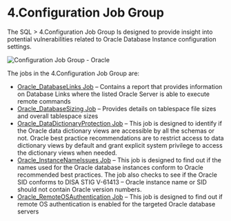 # 4.Configuration Job Group

The SQL > 4.Configuration Job Group Is designed to provide insight into potential vulnerabilities
related to Oracle Database Instance configuration settings.

![Configuration Job Group - Oracle](/img/product_docs/accessanalyzer/solutions/databases/oracle/configuration/configoverview.webp)

The jobs in the 4.Configuration Job Group are:

- [Oracle_DatabaseLinks Job](/docs/accessanalyzer/12.0/solutions/databases/oracle/configuration/oracle_databaselinks.md) – Contains a report that provides information
  on Database Links where the listed Oracle Server is able to execute remote commands
- [Oracle_DatabaseSizing Job](/docs/accessanalyzer/12.0/solutions/databases/oracle/configuration/oracle_databasesizing.md) – Provides details on tablespace file sizes
  and overall tablespace sizes
- [Oracle_DataDictionaryProtection Job](/docs/accessanalyzer/12.0/solutions/databases/oracle/configuration/oracle_datadictionaryprotection.md) – This job is designed
  to identify if the Oracle data dictionary views are accessible by all the schemas or not. Oracle
  best practice recommendations are to restrict access to data dictionary views by default and grant
  explicit system privilege to access the dictionary views when needed.
- [Oracle_InstanceNameIssues Job](/docs/accessanalyzer/12.0/solutions/databases/oracle/configuration/oracle_instancenameissues.md) – This job is designed to find out
  if the names used for the Oracle database instances conform to Oracle recommended best practices.
  The job also checks to see if the Oracle SID conforms to DISA STIG V-61413 – Oracle instance name
  or SID should not contain Oracle version numbers.
- [Oracle_RemoteOSAuthentication Job](/docs/accessanalyzer/12.0/solutions/databases/oracle/configuration/oracle_remoteosauthentication.md) – This job is designed to
  find out if remote OS authentication is enabled for the targeted Oracle database servers

